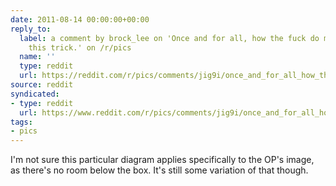 ```yaml
---
date: 2011-08-14 00:00:00+00:00
reply_to:
  label: a comment by brock_lee on 'Once and for all, how the fuck do magicians do
    this trick.' on /r/pics
  name: ''
  type: reddit
  url: https://reddit.com/r/pics/comments/jig9i/once_and_for_all_how_the_fuck_do_magicians_do/c2cdpgh/
source: reddit
syndicated:
- type: reddit
  url: https://www.reddit.com/r/pics/comments/jig9i/once_and_for_all_how_the_fuck_do_magicians_do/c2cds4o/
tags:
- pics
---
```


I'm not sure this particular diagram applies specifically to the OP's image, as there's no room below the box. It's still some variation of that though.